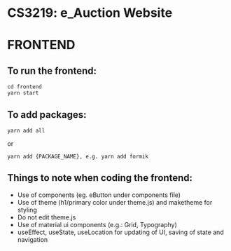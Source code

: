 # CS3219: e_Auction Website

# FRONTEND

## To run the frontend:

```
cd frontend
yarn start
```

## To add packages:

```
yarn add all
```

or

```
yarn add {PACKAGE_NAME}, e.g. yarn add formik
```

## Things to note when coding the frontend:

- Use of components (eg. eButton under components file)
- Use of theme (h1/primary color under theme.js) and maketheme for styling
- Do not edit theme.js 
- Use of material ui components (e.g.: Grid, Typography)
- useEffect, useState, useLocation for updating of UI, saving of state and navigation
